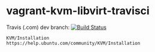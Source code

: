 # vagrant-kvm-libvirt-travisci

Travis (.com) dev branch:
[![Build Status](https://travis-ci.com/githubfoam/vagrant-kvm-libvirt-travisci.svg?branch=dev)](https://travis-ci.com/githubfoam/vagrant-kvm-libvirt-travisci)  

~~~~
KVM/Installation
https://help.ubuntu.com/community/KVM/Installation


~~~~
